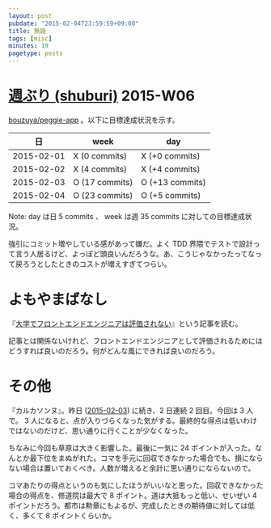 ```yaml
---
layout: post
pubdate: "2015-02-04T23:59:59+09:00"
title: 無題
tags: [misc]
minutes: 19
pagetype: posts
---
```

# [週ぶり (shuburi)][shuburi] 2015-W06

[bouzuya/peggie-app][] 。以下に目標達成状況を示す。

日         | week           | day
-----------|----------------|-----------------
2015-02-01 | X (0 commits)  | X (+0 commits)
2015-02-02 | X (4 commits)  | X (+4 commits)
2015-02-03 | O (17 commits) | O (+13 commits)
2015-02-04 | O (23 commits) | O (+5 commits)

Note: day は日 5 commits 、 week は週 35 commits に対しての目標達成状況。

強引にコミット増やしている感があって嫌だ。よく TDD 界隈でテストで設計って言う人居るけど、よっぽど頭良いんだろうな。あ、こうじゃなかったってなって戻ろうとしたときのコストが増えすぎてつらい。

# よもやまばなし

『[大学でフロントエンドエンジニアは評価されない](http://b.hatena.ne.jp/entry/240846506/comment/bouzuya)』という記事を読む。

記事とは関係ないけれど、フロントエンドエンジニアとして評価されるためにはどうすれば良いのだろう。何がどんな風にできれば良いのだろう。

# その他

『カルカソンヌ』。昨日 ([2015-02-03][]) に続き、2 日連続 2 回目。今回は 3 人で。 3 人になると、点が入りづらくなった気がする。最終的な得点は低いわけではないのだけど、思い通りに行くことが少なくなった。

ちなみに今回も草原は大きく影響した。最後に一気に 24 ポイントが入った。なんとか最下位をまぬがれた。コマを手元に回収できなかった場合でも、損にならない場合は置いておくべき。人数が増えると余計に思い通りにならないので。

コマあたりの得点というのも気にしたほうがいいなと思った。回収できなかった場合の得点を、修道院は最大で 8 ポイント。道は大抵もっと低い、せいぜい 4 ポイントだろう。都市は勲章にもよるが、完成したときの期待値に対しては低く、多くて 8 ポイントくらいか。

[bouzuya/peggie-app]: https://github.com/bouzuya/peggie-app
[shuburi]: http://shuburi.org
[2015-02-03]: http://blog.bouzuya.net/2015/02/03/
